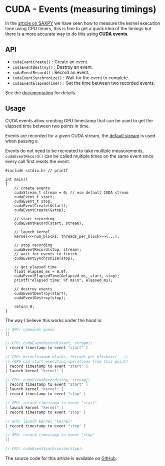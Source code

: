 # CUDA - Events (measuring timings)

In the [article on SAXPY]({{{root}}}blog/cuda_saxpy.html) we have seen how to measure the kernel execution time using CPU timers, this is fine to get a quick idea of the timings but there is a more accurate way to do this using **CUDA events**.

## API
- `cudaEventCreate()` : Create an event.
- `cudaEventDestroy()` : Destroy an event.
- `cudaEventRecord()` : Record an event.
- `cudaEventSynchronize()` : Wait for the event to complete.
- `cudaEventElapsedTime()` : Get the time between two recorded events.

See the [documentation](https://docs.nvidia.com/cuda/cuda-runtime-api/group__CUDART__EVENT.html#group__CUDART__EVENT) for details.

## Usage
CUDA events allow creating GPU timestamp that can be used to get the elapsed time between two points in time.

Events are recorded for a given CUDA stream, the [default stream](
https://docs.nvidia.com/cuda/cuda-runtime-api/stream-sync-behavior.html#stream-sync-behavior__default-stream) is used when passing `0`.

Events do not need to be recreated to take multiple measurements, `cudaEventRecord()` can be called multiple times on the same event since every call first resets the event.

```CUDA hl_lines="16"
#include <stdio.h> // printf

int main()
{
    // create events
    cudaStream_t stream = 0; // use default CUDA stream
    cudaEvent_t start;
    cudaEvent_t stop;
    cudaEventCreate(&start);
    cudaEventCreate(&stop);
    
    // start recording
    cudaEventRecord(start, stream);

    // launch kernel
    kernel<<<num_blocks, threads_per_block>>>(...);

    // stop recording
    cudaEventRecord(stop, stream);
    // wait for events to finish
    cudaEventSynchronize(stop);

    // get elapsed time
    float elapsed_ms = 0.0f;
    cudaEventElapsedTime(&elapsed_ms, start, stop);
    printf("elapsed time: %f ms\n", elapsed_ms);

    // destroy events
    cudaEventDestroy(start);
    cudaEventDestroy(stop);

    return 0;
}
```

The way I believe this works under the hood is:
```C
// GPU: commands queue
[]

// CPU: cudaEventRecord(start, stream);
[ record timestamp to event "start" ]

// CPU: kernel<<<num_blocks, threads_per_block>>>(...);
// (GPU can start executing operations from this point)
[ record timestamp to event "start" ]
[ launch kernel "kernel" ]

// CPU: cudaEventRecord(stop, stream);
[ record timestamp to event "start" ]
[ launch kernel "kernel" ]
[ record timestamp to event "stop" ]

// GPU: record timestamp to event "start"
[ launch kernel "kernel" ]
[ record timestamp to event "stop" ]

// GPU: launch kernel "kernel"
[ record timestamp to event "stop" ]

// GPU: record timestamp to event "stop"
[]

// CPU: cudaEventSynchronize(stop);
```

The source code for this article is available on [GitHub](https://github.com/kevenv/cuda_exercises/tree/master/events).

